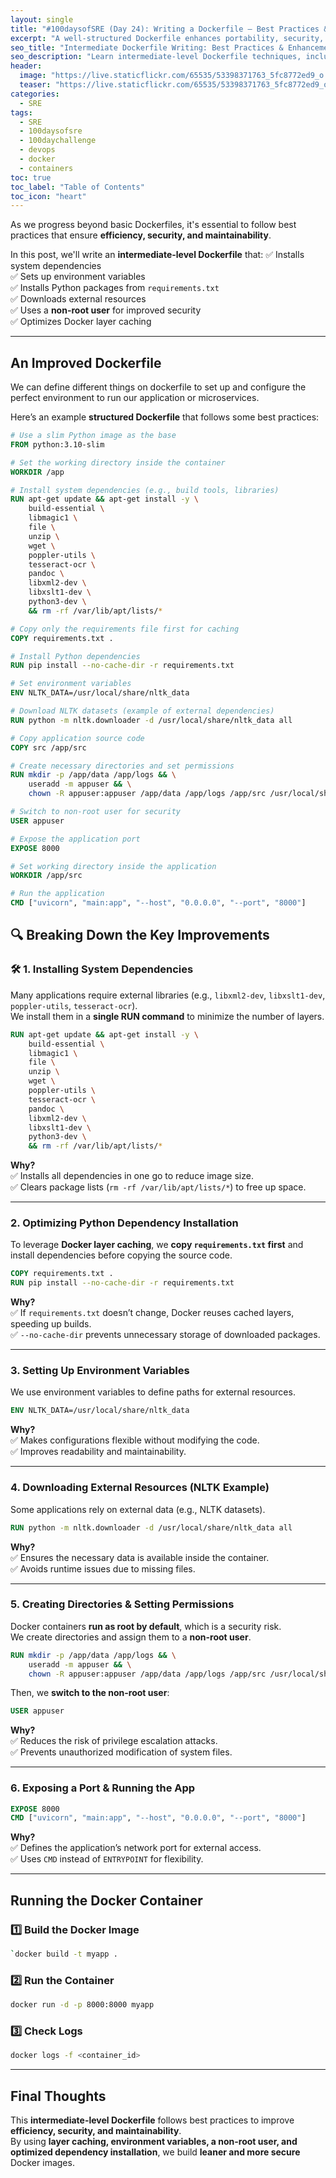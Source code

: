 ```yaml
---
layout: single
title: "#100daysofSRE (Day 24): Writing a Dockerfile – Best Practices & Enhancements"
excerpt: "A well-structured Dockerfile enhances portability, security, and performance. In this post, we explore intermediate-level Dockerfile techniques like installing system dependencies, setting up environment variables, handling Python dependencies, and improving security with non-root users."
seo_title: "Intermediate Dockerfile Writing: Best Practices & Enhancements"
seo_description: "Learn intermediate-level Dockerfile techniques, including installing system dependencies, setting up environment variables, using non-root users, and optimizing Python dependency installation for better performance."
header:
  image: "https://live.staticflickr.com/65535/53398371763_5fc8772ed9_o.png"
  teaser: "https://live.staticflickr.com/65535/53398371763_5fc8772ed9_o.png"
categories:
  - SRE
tags:
  - SRE
  - 100daysofsre
  - 100daychallenge
  - devops
  - docker
  - containers
toc: true
toc_label: "Table of Contents"
toc_icon: "heart"
---
```



As we progress beyond basic Dockerfiles, it's essential to follow best practices that ensure **efficiency, security, and maintainability**.  

In this post, we'll write an **intermediate-level Dockerfile** that:
✅ Installs system dependencies  
✅ Sets up environment variables  
✅ Installs Python packages from `requirements.txt`  
✅ Downloads external resources  
✅ Uses a **non-root user** for improved security  
✅ Optimizes Docker layer caching  

---

## An Improved Dockerfile
We can define different things on dockerfile to set up and configure the perfect environment to run our application or microservices.

Here’s an example **structured Dockerfile** that follows some best practices:

```dockerfile
# Use a slim Python image as the base
FROM python:3.10-slim

# Set the working directory inside the container
WORKDIR /app

# Install system dependencies (e.g., build tools, libraries)
RUN apt-get update && apt-get install -y \
    build-essential \
    libmagic1 \
    file \
    unzip \
    wget \
    poppler-utils \
    tesseract-ocr \
    pandoc \
    libxml2-dev \
    libxslt1-dev \
    python3-dev \
    && rm -rf /var/lib/apt/lists/*

# Copy only the requirements file first for caching
COPY requirements.txt .

# Install Python dependencies
RUN pip install --no-cache-dir -r requirements.txt

# Set environment variables
ENV NLTK_DATA=/usr/local/share/nltk_data

# Download NLTK datasets (example of external dependencies)
RUN python -m nltk.downloader -d /usr/local/share/nltk_data all

# Copy application source code
COPY src /app/src

# Create necessary directories and set permissions
RUN mkdir -p /app/data /app/logs && \
    useradd -m appuser && \
    chown -R appuser:appuser /app/data /app/logs /app/src /usr/local/share/nltk_data

# Switch to non-root user for security
USER appuser

# Expose the application port
EXPOSE 8000

# Set working directory inside the application
WORKDIR /app/src

# Run the application
CMD ["uvicorn", "main:app", "--host", "0.0.0.0", "--port", "8000"]
```

## 🔍 Breaking Down the Key Improvements

### 🛠 1. Installing System Dependencies

Many applications require external libraries (e.g., `libxml2-dev`, `libxslt1-dev`, `poppler-utils`, `tesseract-ocr`).  
We install them in a **single RUN command** to minimize the number of layers.

```dockerfile
RUN apt-get update && apt-get install -y \
    build-essential \
    libmagic1 \
    file \
    unzip \
    wget \
    poppler-utils \
    tesseract-ocr \
    pandoc \
    libxml2-dev \
    libxslt1-dev \
    python3-dev \
    && rm -rf /var/lib/apt/lists/*
``` 

**Why?**  
✅ Installs all dependencies in one go to reduce image size.  
✅ Clears package lists (`rm -rf /var/lib/apt/lists/*`) to free up space.

----------

### 2. Optimizing Python Dependency Installation

To leverage **Docker layer caching**, we **copy `requirements.txt` first** and install dependencies before copying the source code.

```dockerfile
COPY requirements.txt .
RUN pip install --no-cache-dir -r requirements.txt
``` 

**Why?**  
✅ If `requirements.txt` doesn’t change, Docker reuses cached layers, speeding up builds.  
✅ `--no-cache-dir` prevents unnecessary storage of downloaded packages.

----------

### 3. Setting Up Environment Variables

We use environment variables to define paths for external resources.

```dockerfile
ENV NLTK_DATA=/usr/local/share/nltk_data
``` 

**Why?**  
✅ Makes configurations flexible without modifying the code.  
✅ Improves readability and maintainability.

----------

### 4. Downloading External Resources (NLTK Example)

Some applications rely on external data (e.g., NLTK datasets).

```dockerfile
RUN python -m nltk.downloader -d /usr/local/share/nltk_data all
``` 

**Why?**  
✅ Ensures the necessary data is available inside the container.  
✅ Avoids runtime issues due to missing files.

----------

### 5. Creating Directories & Setting Permissions

Docker containers **run as root by default**, which is a security risk.  
We create directories and assign them to a **non-root user**.

```dockerfile
RUN mkdir -p /app/data /app/logs && \
    useradd -m appuser && \
    chown -R appuser:appuser /app/data /app/logs /app/src /usr/local/share/nltk_data
``` 

Then, we **switch to the non-root user**:

```dockerfile
USER appuser
``` 

**Why?**  
✅ Reduces the risk of privilege escalation attacks.  
✅ Prevents unauthorized modification of system files.

----------

### 6. Exposing a Port & Running the App

```dockerfile
EXPOSE 8000
CMD ["uvicorn", "main:app", "--host", "0.0.0.0", "--port", "8000"]
``` 

**Why?**  
✅ Defines the application’s network port for external access.  
✅ Uses `CMD` instead of `ENTRYPOINT` for flexibility.

----------

## Running the Docker Container

### **1️⃣ Build the Docker Image**

```bash
`docker build -t myapp .
``` 

### **2️⃣ Run the Container**

```bash
docker run -d -p 8000:8000 myapp
``` 

### **3️⃣ Check Logs**

```bash
docker logs -f <container_id>
``` 

----------

## Final Thoughts

This **intermediate-level Dockerfile** follows best practices to improve **efficiency, security, and maintainability**.  
By using **layer caching, environment variables, a non-root user, and optimized dependency installation**, we build **leaner and more secure** Docker images.
<!--stackedit_data:
eyJoaXN0b3J5IjpbODQ1MjYwOTg2XX0=
-->